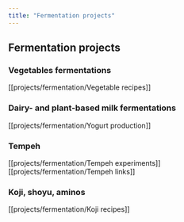 ```yaml
---
title: "Fermentation projects"
---
```


## Fermentation projects

### Vegetables fermentations

[[projects/fermentation/Vegetable recipes]]

### Dairy- and plant-based milk fermentations

[[projects/fermentation/Yogurt production]]

### Tempeh

[[projects/fermentation/Tempeh experiments]]
[[projects/fermentation/Tempeh links]]

### Koji, shoyu, aminos

[[projects/fermentation/Koji recipes]]

